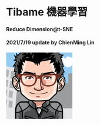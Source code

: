 # Tibame 機器學習

#### Reduce Dimension@t-SNE

#### 2021/7/19 update by ChienMing Lin

![image](https://github.com/babymlin/TQC_AI_Licence/blob/main/Q.png?raw=true)












